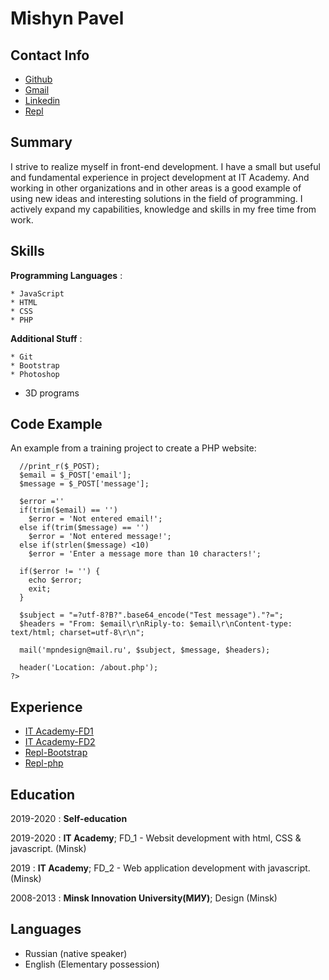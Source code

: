 Mishyn Pavel
================
Contact Info
----------
* [Github](https://github.com/MishynPavel)
* [Gmail](mishynpn@gmail.com)
* [Linkedin](https://www.linkedin.com/in/pavel-mishyn-a59b161a9)
* [Repl](https://repl.it/@PavelMishyn)

Summary
----------

I strive to realize myself in front-end development. I have a small but useful and fundamental experience in project development at IT Academy. And working in other organizations and in other areas is a good example of using new ideas and interesting solutions in the field of programming. I actively expand my capabilities, knowledge and skills in my free time from work.

Skills
------
**Programming Languages**
:

	* JavaScript
	* HTML
	* CSS
	* PHP
**Additional Stuff**
:

	* Git
	* Bootstrap
	* Photoshop
  * 3D programs

Code Example
------------
An example from a training project to create a PHP website:
```<?php
  //print_r($_POST);
  $email = $_POST['email'];
  $message = $_POST['message'];

  $error =''
  if(trim($email) == '')
    $error = 'Not entered email!';
  else if(trim($message) == '')
    $error = 'Not entered message!';
  else if(strlen($message) <10)
    $error = 'Enter a message more than 10 characters!';

  if($error != '') {
    echo $error;
    exit;
  }

  $subject = "=?utf-8?B?".base64_encode("Test message")."?=";
  $headers = "From: $email\r\nRiply-to: $email\r\nContent-type: text/html; charset=utf-8\r\n";

  mail('mpndesign@mail.ru', $subject, $message, $headers);

  header('Location: /about.php');
?>
```

Experience
--------------------

* [IT Academy-FD1](https://FD1projectSmallFish.pavelmishyn.repl.co)
* [IT Academy-FD2](https://FD2projectColoring.pavelmishyn.repl.co)
* [Repl-Bootstrap](https://Bootstrap.pavelmishyn.repl.co)
* [Repl-php](https://PHPsite.pavelmishyn.repl.co)

Education
---------

2019-2020
:   **Self-education**

2019-2020
:   **IT Academy**; FD_1 - Websit development with html, CSS & javascript. (Minsk)

2019
:   **IT Academy**; FD_2 - Web application development with javascript. (Minsk)

2008-2013
:   **Minsk Innovation University(МИУ)**; Design (Minsk)

Languages
----------------------------------------
* Russian (native speaker)
* English (Elementary possession)
